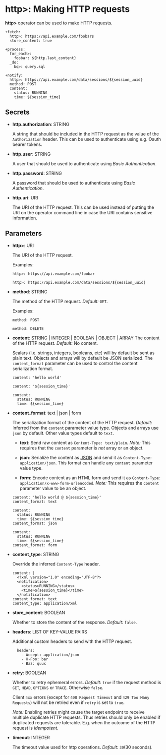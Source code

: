 # http>: Making HTTP requests

**http>** operator can be used to make HTTP requests.

```
+fetch:
  http>: https://api.example.com/foobars
  store_content: true

+process:
  for_each>:
    foobar: ${http.last_content}
  _do:
    bq>: query.sql
```

```
+notify:
  http>: https://api.example.com/data/sessions/${session_uuid}
  method: POST
  content:
    status: RUNNING
    time: ${session_time}
```

## Secrets

* **http.authorization**: STRING

  A string that should be included in the HTTP request as the value of the `Authorization` header. This can be used to authenticate using e.g. Oauth bearer tokens.

* **http.user**: STRING

  A user that should be used to authenticate using *Basic Authentication*.

* **http.password**: STRING

  A password that should be used to authenticate using *Basic Authentication*.

* **http.uri**: URI

  The URI of the HTTP request. This can be used instead of putting the URI on the operator command line in case the URI contains sensitive information.

## Parameters

* **http>**: URI

  The URI of the HTTP request.

  Examples:

  ```
  http>: https://api.example.com/foobar
  ```

  ```
  http>: https://api.example.com/data/sessions/${session_uuid}
  ```

* **method**: STRING

  The method of the HTTP request. *Default:* `GET`.

  Examples:

  ```
  method: POST
  ```

  ```
  method: DELETE
  ```

* **content**: STRING | INTEGER | BOOLEAN | OBJECT | ARRAY
  The content of the HTTP request. *Default:* No content.

  Scalars (i.e. strings, integers, booleans, etc) will by default be sent as plain text. Objects and arrays will by default be JSON serialized. The `content_format` parameter can be used to control the content serialization format.

  ```
  content: 'hello world'
  ```

  ```
  content: '${session_time}'
  ```

  ```
  content:
    status: RUNNING
    time: ${session_time}
  ```

* **content_format**: text | json | form

  The serialization format of the content of the HTTP request. *Default:* Inferred from the `content` parameter value type. Objects and arrays use `json` by default. Other value types default to `text`.

  * **text**: Send raw content as `Content-Type: text/plain`. *Note:* This requires that the `content` parameter is _not_ array or an object.

  * **json**: Serialize the content as [JSON](http://json.org/) and send it as `Content-Type: application/json`. This format can handle any `content` parameter value type.

  * **form**: Encode content as an HTML form and send it as `Content-Type: application/x-www-form-urlencoded`. *Note:* This requires the `content` parameter value to be an object.

  ```
  content: 'hello world @ ${session_time}'
  content_format: text
  ```

  ```
  content:
    status: RUNNING
    time: ${session_time}
  content_format: json
  ```

  ```
  content:
    status: RUNNING
    time: ${session_time}
  content_format: form
  ```

* **content_type**: STRING

  Override the inferred `Content-Type` header.

  ```
  content: |
    <?xml version="1.0" encoding="UTF-8"?>
    <notification>
      <status>RUNNING</status>
      <time>${session_time}</time>
    </notification>
  content_format: text
  content_type: application/xml
  ```

* **store_content**: BOOLEAN

  Whether to store the content of the response. *Default:* `false`.

* **headers**: LIST OF KEY-VALUE PAIRS

  Additional custom headers to send with the HTTP request.

  ```
    headers:
      - Accept: application/json
      - X-Foo: bar
      - Baz: quux
  ```

* **retry**: BOOLEAN

  Whether to retry ephemeral errors. *Default:* `true` if the request method is `GET`, `HEAD`, `OPTIONS` or `TRACE`. Otherwise `false`.

  Client `4xx` errors (except for `408 Request Timeout` and `429 Too Many Requests`) will not be retried even if `retry` is set to `true`.

  *Note:* Enabling retries might cause the target endpoint to receive multiple duplicate HTTP requests. Thus retries should only be enabled if duplicated requests are tolerable. E.g. when the outcome of the HTTP request is *idempotent*.

* **timeout**: INTEGER

  The timeout value used for http operations. *Default*: `30`(30 seconds).
